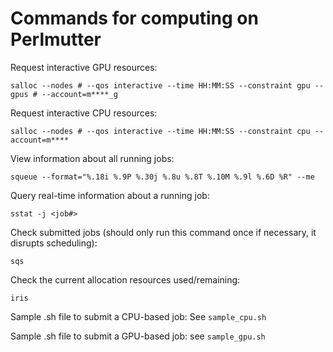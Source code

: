 # Commands for computing on Perlmutter 

Request interactive GPU resources:

```salloc --nodes # --qos interactive --time HH:MM:SS --constraint gpu --gpus # --account=m****_g```

Request interactive CPU resources:

```salloc --nodes # --qos interactive --time HH:MM:SS --constraint cpu --account=m****```

View information about all running jobs:

```squeue --format="%.18i %.9P %.30j %.8u %.8T %.10M %.9l %.6D %R" --me```


Query real-time information about a running job:

```sstat -j <job#>```

Check submitted jobs (should only run this command once if necessary, it disrupts scheduling):

```sqs```

Check the current allocation resources used/remaining:

```iris```

Sample .sh file to submit a CPU-based job: See ```sample_cpu.sh```

Sample .sh file to submit a GPU-based job: see ```sample_gpu.sh```
